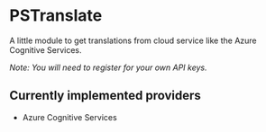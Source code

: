 ﻿# PSTranslate

A little module to get translations from cloud service like the Azure Cognitive Services.

*Note: You will need to register for your own API keys.*

## Currently implemented providers

- Azure Cognitive Services
